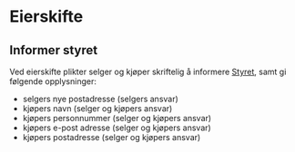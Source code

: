 Eierskifte
==========

Informer styret
---------------

Ved eierskifte plikter selger og kjøper skriftelig å informere [Styret](/styret), samt gi følgende opplysninger:

- selgers nye postadresse (selgers ansvar)
- kjøpers navn (selger og kjøpers ansvar)
- <span class="strike">kjøpers personnummer (selger og kjøpers ansvar)</strike>
- kjøpers e-post adresse (selger og kjøpers ansvar)
- kjøpers postadresse (selger og kjøpers ansvar)